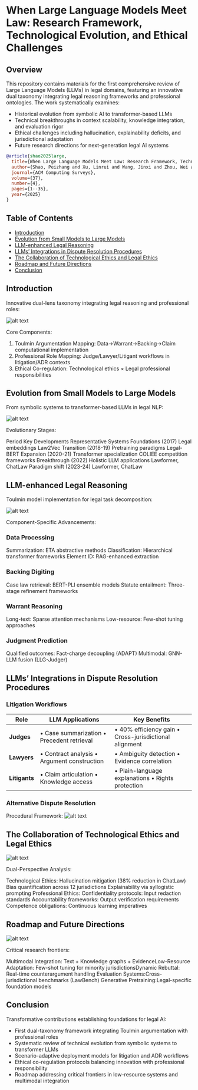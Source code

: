 # When Large Language Models Meet Law: Research Framework, Technological Evolution, and Ethical Challenges

## Overview

This repository contains materials for the first comprehensive review of Large Language Models (LLMs) in legal domains, featuring an innovative dual taxonomy integrating legal reasoning frameworks and professional ontologies. The work systematically examines:

- Historical evolution from symbolic AI to transformer-based LLMs
- Technical breakthroughs in context scalability, knowledge integration, and evaluation rigor
- Ethical challenges including hallucination, explainability deficits, and jurisdictional adaptation
- Future research directions for next-generation legal AI systems

```bibtex
@article{shao2025large,
  title={When Large Language Models Meet Law: Research Framework, Technological Evolution, and Ethical Challenges},
  author={Shao, Peizhang and Xu, Linrui and Wang, Jinxi and Zhou, Wei and Wu, Xingyu},
  journal={ACM Computing Surveys},
  volume={37},
  number={4},
  pages={1--35},
  year={2025}
}
```

## Table of Contents

- [Introduction](#introduction)
- [Evolution from Small Models to Large Models](#evolution-from-small-models-to-large-models)
- [LLM-enhanced Legal Reasoning](#llm-enhanced-legal-reasoning)
- [LLMs’ Integrations in Dispute Resolution Procedures](#llms-integrations-in-dispute-resolution-procedures)
- [The Collaboration of Technological Ethics and Legal Ethics](#the-collaboration-of-technological-ethics-and-legal-ethics)
- [Roadmap and Future Directions](#roadmap-and-future-directions)
- [Conclusion](#conclusion)

## Introduction

Innovative dual-lens taxonomy integrating legal reasoning and professional roles:

![alt text](image.png)

Core Components:​​

1. ​​Toulmin Argumentation Mapping:​​ Data→Warrant→Backing→Claim computational implementation
2. ​​Professional Role Mapping:​​ Judge/Lawyer/Litigant workflows in litigation/ADR contexts
3. ​​Ethical Co-regulation:​​ Technological ethics × Legal professional responsibilities

## Evolution from Small Models to Large Models

From symbolic systems to transformer-based LLMs in legal NLP:

![alt text](image-1.png)

Evolutionary Stages:​​

​​Period​​  Key Developments​​  Representative Systems​​
Foundations (2017)  Legal embeddings  Law2Vec
Transition (2018-19)  Pretraining paradigms  Legal-BERT
Expansion (2020-21)  Transformer specialization  COLIEE competition frameworks
Breakthrough (2022)  Holistic LLM applications  Lawformer, ChatLaw
Paradigm shift (2023-24)  Lawformer, ChatLaw

## LLM-enhanced Legal Reasoning

Toulmin model implementation for legal task decomposition:

![alt text](image-2.png)

Component-Specific Advancements:​​

### ​​Data Processing

Summarization: ETA abstractive methods
Classification: Hierarchical transformer frameworks
Element ID: RAG-enhanced extraction

### ​​​​Backing Digiting

Case law retrieval: BERT-PLI ensemble models
Statute entailment: Three-stage refinement frameworks

### ​​Warrant Reasoning

Long-text: Sparse attention mechanisms
Low-resource: Few-shot tuning approaches

### ​​Judgment Prediction

Qualified outcomes: Fact-charge decoupling (ADAPT)
Multimodal: GNN-LLM fusion (LLG-Judger)

## LLMs’ Integrations in Dispute Resolution Procedures

### Litigation Workflows

| Role       | LLM Applications                   | Key Benefits                         |
|------------|-------------------------------------|--------------------------------------|
| **Judges** | • Case summarization  • Precedent retrieval | • 40% efficiency gain  • Cross-jurisdictional alignment |
| **Lawyers**| • Contract analysis   • Argument construction | • Ambiguity detection  • Evidence correlation |
| **Litigants**| • Claim articulation  • Knowledge access | • Plain-language explanations  • Rights protection |

### Alternative Dispute Resolution

​​Procedural Framework:​
![alt text](image-5.png)

## The Collaboration of Technological Ethics and Legal Ethics

![alt text](image-4.png)

Dual-Perspective Analysis:​​

​​Technological Ethics:​​
Hallucination mitigation (38% reduction in ChatLaw)
Bias quantification across 12 jurisdictions
Explainability via syllogistic prompting
​​Professional Ethics:​​
Confidentiality protocols: Input redaction standards
Accountability frameworks: Output verification requirements
Competence obligations: Continuous learning imperatives

## Roadmap and Future Directions

![alt text](image-3.png)

Critical research frontiers:

​​Multimodal Integration:​​ Text + Knowledge graphs + Evidence
​​Low-Resource Adaptation:​​ Few-shot tuning for minority jurisdictions
​​Dynamic Rebuttal:​​ Real-time counterargument handling
​​Evaluation Systems:​​ Cross-jurisdictional benchmarks (LawBench)
​​Generative Pretraining:​​ Legal-specific foundation models

## Conclusion

Transformative contributions establishing foundations for legal AI:

- First dual-taxonomy framework integrating Toulmin argumentation with professional roles
- Systematic review of technical evolution from symbolic systems to transformer LLMs
- Scenario-adaptive deployment models for litigation and ADR workflows
- Ethical co-regulation protocols balancing innovation with professional responsibility
- Roadmap addressing critical frontiers in low-resource systems and multimodal integration
